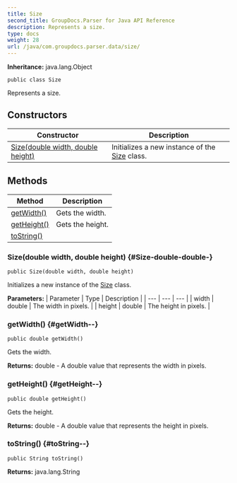 ```yaml
---
title: Size
second_title: GroupDocs.Parser for Java API Reference
description: Represents a size.
type: docs
weight: 28
url: /java/com.groupdocs.parser.data/size/
---
```

**Inheritance:**
java.lang.Object
```
public class Size
```

Represents a size.
## Constructors

| Constructor | Description |
| --- | --- |
| [Size(double width, double height)](#Size-double-double-) | Initializes a new instance of the [Size](../../com.groupdocs.parser.data/size) class. |
## Methods

| Method | Description |
| --- | --- |
| [getWidth()](#getWidth--) | Gets the width. |
| [getHeight()](#getHeight--) | Gets the height. |
| [toString()](#toString--) |  |
### Size(double width, double height) {#Size-double-double-}
```
public Size(double width, double height)
```


Initializes a new instance of the [Size](../../com.groupdocs.parser.data/size) class.

**Parameters:**
| Parameter | Type | Description |
| --- | --- | --- |
| width | double | The width in pixels. |
| height | double | The height in pixels. |

### getWidth() {#getWidth--}
```
public double getWidth()
```


Gets the width.

**Returns:**
double - A double value that represents the width in pixels.
### getHeight() {#getHeight--}
```
public double getHeight()
```


Gets the height.

**Returns:**
double - A double value that represents the height in pixels.
### toString() {#toString--}
```
public String toString()
```




**Returns:**
java.lang.String
